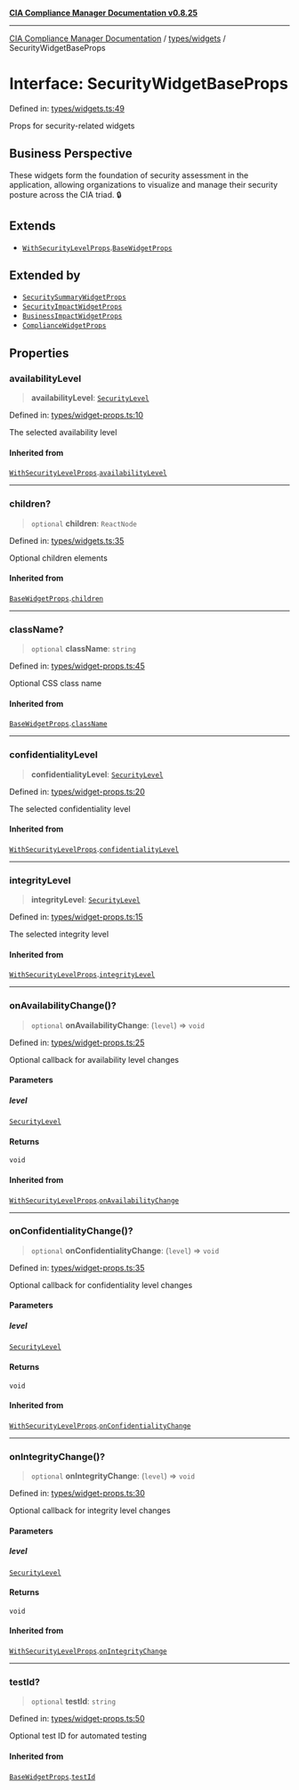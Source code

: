 [**CIA Compliance Manager Documentation v0.8.25**](../../../README.md)

***

[CIA Compliance Manager Documentation](../../../modules.md) / [types/widgets](../README.md) / SecurityWidgetBaseProps

# Interface: SecurityWidgetBaseProps

Defined in: [types/widgets.ts:49](https://github.com/Hack23/cia-compliance-manager/blob/b7816746b3b7f5e02cb18303af9cc6696a8caef9/src/types/widgets.ts#L49)

Props for security-related widgets

## Business Perspective

These widgets form the foundation of security assessment in the application,
allowing organizations to visualize and manage their security posture
across the CIA triad. 🔒

## Extends

- [`WithSecurityLevelProps`](../../interfaces/WithSecurityLevelProps.md).[`BaseWidgetProps`](BaseWidgetProps.md)

## Extended by

- [`SecuritySummaryWidgetProps`](SecuritySummaryWidgetProps.md)
- [`SecurityImpactWidgetProps`](SecurityImpactWidgetProps.md)
- [`BusinessImpactWidgetProps`](BusinessImpactWidgetProps.md)
- [`ComplianceWidgetProps`](ComplianceWidgetProps.md)

## Properties

### availabilityLevel

> **availabilityLevel**: [`SecurityLevel`](../../cia/type-aliases/SecurityLevel.md)

Defined in: [types/widget-props.ts:10](https://github.com/Hack23/cia-compliance-manager/blob/b7816746b3b7f5e02cb18303af9cc6696a8caef9/src/types/widget-props.ts#L10)

The selected availability level

#### Inherited from

[`WithSecurityLevelProps`](../../interfaces/WithSecurityLevelProps.md).[`availabilityLevel`](../../interfaces/WithSecurityLevelProps.md#availabilitylevel)

***

### children?

> `optional` **children**: `ReactNode`

Defined in: [types/widgets.ts:35](https://github.com/Hack23/cia-compliance-manager/blob/b7816746b3b7f5e02cb18303af9cc6696a8caef9/src/types/widgets.ts#L35)

Optional children elements

#### Inherited from

[`BaseWidgetProps`](BaseWidgetProps.md).[`children`](BaseWidgetProps.md#children)

***

### className?

> `optional` **className**: `string`

Defined in: [types/widget-props.ts:45](https://github.com/Hack23/cia-compliance-manager/blob/b7816746b3b7f5e02cb18303af9cc6696a8caef9/src/types/widget-props.ts#L45)

Optional CSS class name

#### Inherited from

[`BaseWidgetProps`](BaseWidgetProps.md).[`className`](BaseWidgetProps.md#classname)

***

### confidentialityLevel

> **confidentialityLevel**: [`SecurityLevel`](../../cia/type-aliases/SecurityLevel.md)

Defined in: [types/widget-props.ts:20](https://github.com/Hack23/cia-compliance-manager/blob/b7816746b3b7f5e02cb18303af9cc6696a8caef9/src/types/widget-props.ts#L20)

The selected confidentiality level

#### Inherited from

[`WithSecurityLevelProps`](../../interfaces/WithSecurityLevelProps.md).[`confidentialityLevel`](../../interfaces/WithSecurityLevelProps.md#confidentialitylevel)

***

### integrityLevel

> **integrityLevel**: [`SecurityLevel`](../../cia/type-aliases/SecurityLevel.md)

Defined in: [types/widget-props.ts:15](https://github.com/Hack23/cia-compliance-manager/blob/b7816746b3b7f5e02cb18303af9cc6696a8caef9/src/types/widget-props.ts#L15)

The selected integrity level

#### Inherited from

[`WithSecurityLevelProps`](../../interfaces/WithSecurityLevelProps.md).[`integrityLevel`](../../interfaces/WithSecurityLevelProps.md#integritylevel)

***

### onAvailabilityChange()?

> `optional` **onAvailabilityChange**: (`level`) => `void`

Defined in: [types/widget-props.ts:25](https://github.com/Hack23/cia-compliance-manager/blob/b7816746b3b7f5e02cb18303af9cc6696a8caef9/src/types/widget-props.ts#L25)

Optional callback for availability level changes

#### Parameters

##### level

[`SecurityLevel`](../../cia/type-aliases/SecurityLevel.md)

#### Returns

`void`

#### Inherited from

[`WithSecurityLevelProps`](../../interfaces/WithSecurityLevelProps.md).[`onAvailabilityChange`](../../interfaces/WithSecurityLevelProps.md#onavailabilitychange)

***

### onConfidentialityChange()?

> `optional` **onConfidentialityChange**: (`level`) => `void`

Defined in: [types/widget-props.ts:35](https://github.com/Hack23/cia-compliance-manager/blob/b7816746b3b7f5e02cb18303af9cc6696a8caef9/src/types/widget-props.ts#L35)

Optional callback for confidentiality level changes

#### Parameters

##### level

[`SecurityLevel`](../../cia/type-aliases/SecurityLevel.md)

#### Returns

`void`

#### Inherited from

[`WithSecurityLevelProps`](../../interfaces/WithSecurityLevelProps.md).[`onConfidentialityChange`](../../interfaces/WithSecurityLevelProps.md#onconfidentialitychange)

***

### onIntegrityChange()?

> `optional` **onIntegrityChange**: (`level`) => `void`

Defined in: [types/widget-props.ts:30](https://github.com/Hack23/cia-compliance-manager/blob/b7816746b3b7f5e02cb18303af9cc6696a8caef9/src/types/widget-props.ts#L30)

Optional callback for integrity level changes

#### Parameters

##### level

[`SecurityLevel`](../../cia/type-aliases/SecurityLevel.md)

#### Returns

`void`

#### Inherited from

[`WithSecurityLevelProps`](../../interfaces/WithSecurityLevelProps.md).[`onIntegrityChange`](../../interfaces/WithSecurityLevelProps.md#onintegritychange)

***

### testId?

> `optional` **testId**: `string`

Defined in: [types/widget-props.ts:50](https://github.com/Hack23/cia-compliance-manager/blob/b7816746b3b7f5e02cb18303af9cc6696a8caef9/src/types/widget-props.ts#L50)

Optional test ID for automated testing

#### Inherited from

[`BaseWidgetProps`](BaseWidgetProps.md).[`testId`](BaseWidgetProps.md#testid)

